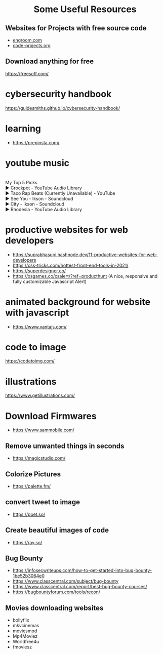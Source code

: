 <h1 align="center">Some Useful Resources</h1>

## Websites for Projects with free source code
- [engroom.com](http://www.enggroom.com/)
- [code-projects.org](https://code-projects.org/)


## Download anything for free
https://freesoff.com/


# cybersecurity handbook
https://guidesmiths.github.io/cybersecurity-handbook/

# learning
- https://prepinsta.com/


# youtube music
<br>My Top 5 Picks
<br>▶ Crockpot - YouTube Audio Library
<br>▶ Taco Rap Beats (Currently Unavailable) - YouTube
<br>▶ See You - Ikson - Soundcloud
<br>▶ City - Ikson - Soundcloud
<br>▶ Rhodesia - YouTube Audio Library

# productive websites for web developers
- https://suprabhasupi.hashnode.dev/11-productive-websites-for-web-developers
- https://css-tricks.com/hottest-front-end-tools-in-2021/
- https://superdesigner.co/
- https://xsgames.co/xsalert/?ref=producthunt (A nice, responsive and fully customizable Javascript Alert)

# animated background for website with javascript
- https://www.vantajs.com/

# code to image
https://codetoimg.com/

# illustrations
https://www.getillustrations.com/

# Download Firmwares
- https://www.sammobile.com/

## Remove unwanted things in seconds
- https://magicstudio.com/

## Colorize Pictures
- https://palette.fm/


## convert tweet to image
- https://poet.so/

## Create beautiful images of code
- https://ray.so/

## Bug Bounty
- https://infosecwriteups.com/how-to-get-started-into-bug-bounty-1be52b3064e0
- https://www.classcentral.com/subject/bug-bounty
- https://www.classcentral.com/report/best-bug-bounty-courses/
- https://bugbountyforum.com/tools/recon/


## Movies downloading websites
- bollyflix
- mkvcinemas
- moviesmod
- Mp4Moviez
- Worldfree4u
- fmoviesz

